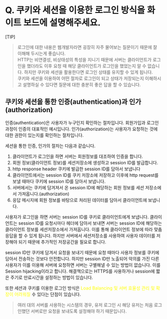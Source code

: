 # Q. 쿠키와 세션을 이용한 로그인 방식을 화이트 보드에 설명해주세요.

[TIP]

> 로그인에 대한 내용은 웹개발자라면 굉장히 자주 물어보는 질문이기 때문에 잘 이해해 두시는게 좋습니다.<br>
> HTTP는 비연결성, 비상태성의 특성을 지니기 때문에 서버는 클라이언트가 로그인을 했더라도 이후 요청 때 해당 클라이언트가 로그인을 했었는지 알 수 없습니다. 하지만 쿠키와 세션을 활용한다면 로그인 상태를 유지할 수 있게 됩니다.<br>
> 쿠키와 세션을 이용하여 어떤 절차로 로그인이 되고 상태가 저장되는지 이해하시고 설명하실 수 있다면 질문에 대한 충분히 좋은 답을 할 수 있습니다.

## 쿠키와 세션을 통한 인증(authentication)과 인가(authorization)

인증(authentication)은 사용자가 누구인지 확인하는 절차입니다. 회원가입과 로그인 과정이 인증의 대표적인 예시입니다. 인가(authorization)는 사용자가 요청하는 것에 대한 권한이 있는지를 확인하는 절차입니다.

세션을 통한 인증, 인가의 절차는 다음과 같습니다.

1. 클라이언트가 로그인을 하면 서버는 회원정보를 대조하여 인증을 합니다.
2. 회원 정보(클라이언트 정보)를 세션저장소에 생성하고 session ID를 발급합니다.
3. http response header 쿠키에 발급한 session ID를 담아서 보냅니다
4. 클라이언트에서는 session ID를 쿠키 저장소에 저장하고 이후에 http request를 보낼 때마다 쿠키에 session ID를 담아서 보냅니다.
5. 서버에서는 쿠키에 담겨져서 온 session ID에 해당하는 회원 정보를 세션 저장소에서 가져옵니다.(authorization)
6. 응답 메시지에 회원 정보를 바탕으로 처리된 데이터를 담아서 클라이언트에 보냅니다.

사용자가 로그인을 하면 서버는 session ID를 쿠키로 클라이언트에게 보냅니다. 클라이언트는 session ID를 요청시마다 헤더에 담아서 보내면 서버는 session ID에 해당하는 클라이언트 정보를 세션저장소에서 가져옵니다. 이를 통해 클라이언트 정보에 따라 맞춤 응답을 할 수 있게 됩니다. 하지만 서버에서 세션저장소를 사용하여 사용자 데이터를 저장해야 되기 때문에 추가적인 저장공간을 필요로 합니다.

session ID만 쿠키에 담겨서 요청을 보내기 때문에 요청 때마다 사용자 정보를 쿠키에 담아서 전송하는 것보다 안전합니다. 하지만 session ID만 노출되어 악의를 가진 다른 사용자가 이를 이용해 서버에 요청하면 서버는 구별해낼 수 있는 방법이 없습니다. 이를 Session hijacking이라고 합니다. 해결책으로는 HTTPS를 사용하거나 session에 짧은 주기로 만료시간을 설정하는 방법이 있습니다.

또한 세션과 쿠키를 이용한 로그인 방식은 <span style="color:yellow">Load Balancing 및 서버 효율성 관리 및 확장이 어려워질</span> 수 있다는 단점이 있습니다.

> 여러 대의 서버를 사용하는 시스템의 경우, 유저 로그인 시 해당 유저는 처음 로그인했던 서버로만 요청을 보내도록 설정해야 하기 때문입니다.
